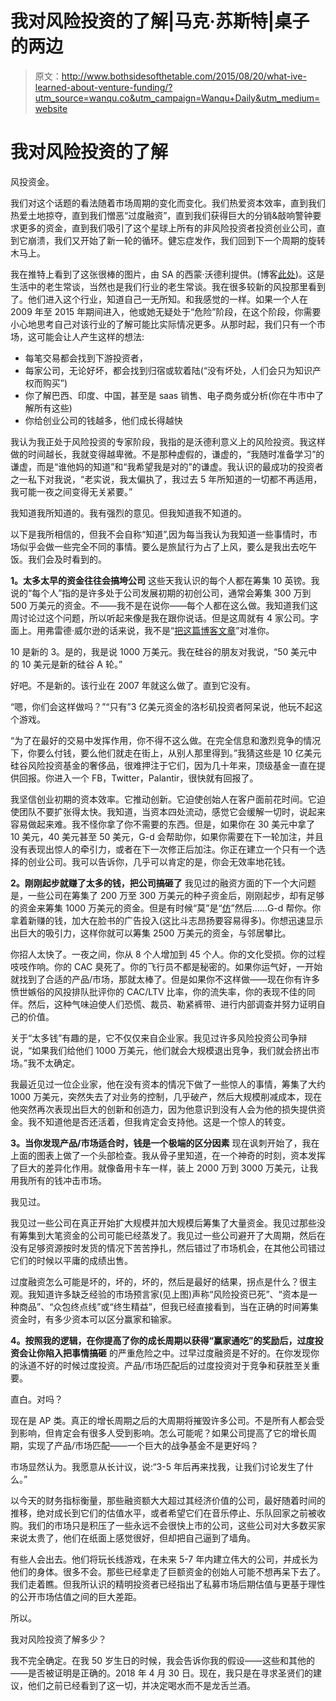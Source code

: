 # 我对风险投资的了解|马克·苏斯特|桌子的两边

> 原文：<http://www.bothsidesofthetable.com/2015/08/20/what-ive-learned-about-venture-funding/?utm_source=wanqu.co&utm_campaign=Wanqu+Daily&utm_medium=website>

# 我对风险投资的了解

风投资金。

我们对这个话题的看法随着市场周期的变化而变化。我们热爱资本效率，直到我们热爱土地掠夺，直到我们憎恶“过度融资”，直到我们获得巨大的分销&敲响警钟要求更多的资金，直到我们吸引了这个星球上所有的非风险投资者投资创业公司，直到它崩溃，我们又开始了新一轮的循环。健忘症发作，我们回到下一个周期的旋转木马上。



我在推特上看到了这张很棒的图片，由 SA 的西蒙·沃德利提供。(博客[此处](http://blog.gardeviance.org/))。这是生活中的老生常谈，当然也是我们行业的老生常谈。我在很多较新的风投那里看到了。他们进入这个行业，知道自己一无所知。和我感觉的一样。如果一个人在 2009 年至 2015 年期间进入，他或她无疑处于“危险”阶段，在这个阶段，你需要小心地思考自己对该行业的了解可能比实际情况更多。从那时起，我们只有一个市场，这可能会让人产生这样的想法:

*   每笔交易都会找到下游投资者，
*   每家公司，无论好坏，都会找到归宿或软着陆(“没有坏处，人们会只为知识产权而购买”)
*   你了解巴西、印度、中国，甚至是 saas 销售、电子商务或分析(你在牛市中了解所有这些)
*   你给创业公司的钱越多，他们成长得越快

我认为我正处于风险投资的专家阶段，我指的是沃德利意义上的风险投资。我这样做的时间越长，我就变得越卑微。不是那种虚假的，谦虚的，“我随时准备学习”的谦虚，而是“谁他妈的知道”和“我希望我是对的”的谦虚。我认识的最成功的投资者之一私下对我说，“老实说，我太偏执了，我过去 5 年所知道的一切都不再适用，我可能一夜之间变得无关紧要。”

我知道我所知道的。我有强烈的意见。但我知道我不知道的。

以下是我所相信的，但我不会自称“知道”,因为每当我认为我知道一些事情时，市场似乎会做一些完全不同的事情。要么是旅鼠行为占了上风，要么是我出去吃午饭。我们会及时看到的。

**1。太多太早的资金往往会搞垮公司**
这些天我认识的每个人都在筹集 10 英镑。我说的“每个人”指的是许多处于公司发展初期的初创公司，通常会筹集 300 万到 500 万美元的资金。不——我不是在说你——每个人都在这么做。我知道我们这周讨论过这个问题，所以听起来像是我在跟你说话。但是这周就有 4 家公司。字面上。用弗雷德·威尔逊的话来说，我不是“[把这篇博客文章](http://avc.com/2015/08/aiming-blog-posts/)”对准你。

10 是新的 3。是的，我是说 1000 万美元。我在硅谷的朋友对我说，“50 美元中的 10 美元是新的硅谷 A 轮。”

好吧。不是新的。该行业在 2007 年就这么做了。直到它没有。

“嗯，你们会这样做吗？”“只有”3 亿美元资金的洛杉矶投资者阿呆说，他玩不起这个游戏。

“为了在最好的交易中发挥作用，你不得不这么做。在完全信息和激烈竞争的情况下，你要么付钱，要么他们就走在街上，从别人那里得到。”我猜这些是 10 亿美元硅谷风险投资基金的奢侈品，很难押注于它们，因为几十年来，顶级基金一直在提供回报。你进入一个 FB，Twitter，Palantir，很快就有回报了。

我坚信创业初期的资本效率。它推动创新。它迫使创始人在客户面前花时间。它迫使团队不要扩张得太快。我知道，当资本四处流动，感觉它会缓解一切时，说起来容易做起来难。我不怪你拿了你不需要的东西。但是，如果你在 30 美元中拿了 10 美元，40 美元甚至 50 美元，G-d 会帮助你，如果你需要在下一轮加注，并且没有表现出惊人的牵引力，或者在下一次修正后加注。你正在建立一个只有一个选择的创业公司。我可以告诉你，几乎可以肯定的是，你会无效率地花钱。

**2。刚刚起步就赚了太多的钱，把公司搞砸了**
我见过的融资方面的下一个大问题是，一些公司在筹集了 200 万至 300 万美元的种子资金后，刚刚起步，却有足够的资金来筹集 1000 万美元的资金。但是有时候“莫”是“[仿](http://www.bothsidesofthetable.com/2015/07/01/fauxmentum/)”然后……G-d 帮你。你拿着新赚的钱，加大在脸书的广告投入(这比斗志昂扬要容易得多)。你想迅速显示出巨大的吸引力，这样你就可以筹集 2500 万美元的资金，与邻居攀比。

你招人太快了。一夜之间，你从 8 个人增加到 45 个人。你的文化受损。你的过程吱吱作响。你的 CAC 臭死了。你的飞行员不都是秘密的。如果你运气好，一开始就找到了合适的产品/市场，那就太棒了。但是如果你不这样做——现在你有许多愤世嫉俗的风投排队批评你的 CAC/LTV 比率，你的流失率，你的表现不佳的同伴。然后，这种气味迫使人们恐慌、裁员、勒紧裤带、进行内部调查并努力证明自己的价值。

关于“太多钱”有趣的是，它不仅仅来自企业家。我见过许多风险投资公司争辩说，“如果我们给他们 1000 万美元，他们就会大规模退出竞争，我们就会挤出市场。”我不太确定。

我最近见过一位企业家，他在没有资本的情况下做了一些惊人的事情，筹集了大约 1000 万美元，突然失去了对业务的控制，几乎破产，然后大规模削减成本，现在他突然再次表现出巨大的创新和创造力，因为他意识到没有人会为他的损失提供资金。我不知道他是否还活着，但我肯定会支持他。这是一个惊人的转变。

**3。当你发现产品/市场适合时，钱是一个极端的区分因素**
现在讽刺开始了，我在上面的图表上做了一个头部检查。我从骨子里知道，在一个神奇的时刻，资本发挥了巨大的差异化作用。就像备用卡车一样，装上 2000 万到 3000 万美元，让我用我所有的钱冲击市场。

我见过。

我见过一些公司在真正开始扩大规模并加大规模后筹集了大量资金。我见过那些没有筹集到大笔资金的公司可能已经蒸发了。我见过一些公司避开了大周期，然后在没有足够资源按时发货的情况下苦苦挣扎，然后错过了市场机会，在其他公司错过它们的时候以平庸的成绩出售。

过度融资怎么可能是坏的，坏的，坏的，然后是最好的结果，拐点是什么？很主观。我知道许多缺乏经验的市场预言家(见上图)声称“风险投资已死”、“资本是一种商品”、“众包终点线”或“终生精益”，但我已经直接看到，当在正确的时间筹集资金时，有多少资本可以区分赢家和输家。

**4。按照我的逻辑，在你提高了你的成长周期以获得“赢家通吃”的奖励后，过度投资会让你陷入把事情搞砸**
的严重危险之中。过早过度融资是不好的。在你发现你的泳道不好的时候过度投资。产品/市场匹配后的过度投资对于竞争和获胜至关重要。

直白。对吗？

现在是 AP 类。真正的增长周期之后的大周期将摧毁许多公司。不是所有人都会受到影响，但肯定会有很多人受到影响。怎么可能呢？如果公司提高了它的增长周期，实现了产品/市场匹配——一个巨大的战争基金不是更好吗？

市场显然认为。我愿意从长计议，说:“3-5 年后再来找我，让我们讨论发生了什么。”

以今天的财务指标衡量，那些融资额大大超过其经济价值的公司，最好随着时间的推移，绝对成长到它们的估值水平，或者希望它们在音乐停止、乐队回家之前被收购。我们的市场只是积压了一些永远不会很快上市的公司，这些公司对大多数买家来说太贵了，他们在纸面上感觉很好，但却把自己逼到了墙角。

有些人会出去。他们将玩长线游戏，在未来 5-7 年内建立伟大的公司，并成长为他们的身体。很多不会。那些已经拿走了巨额资金的创始人可能不想再呆下去了。我们走着瞧。但我所认识的精明投资者已经指出了私募市场后期估值与更基于理性的公开市场估值之间的巨大差距。

所以。

我对风险投资了解多少？

我不完全确定。在我 50 岁生日的时候，我会告诉你我的假设——这些和其他的——是否被证明是正确的。2018 年 4 月 30 日。现在，我只是在寻求圣贤们的建议，他们之前已经看到了这一切，并决定喝水而不是龙舌兰酒。

